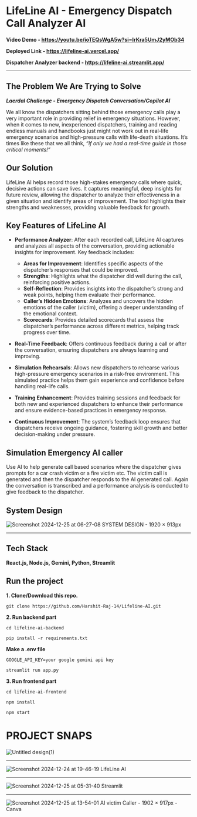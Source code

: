 # LifeLine AI - Emergency Dispatch Call Analyzer AI

**Video Demo  - https://youtu.be/ioTEQsWgA5w?si=IrKra5UmJ2yMOb34**

**Deployed Link - https://lifeline-ai.vercel.app/**

**Dispatcher Analyzer backend - https://lifeline-ai.streamlit.app/**

<hr>

## The Problem We Are Trying to Solve
**_Laerdal Challenge - Emergency Dispatch Conversation/Copilot Al_**

We all know the dispatchers sitting behind those emergency calls play a very important role in providing relief in emergency situations. However, when it comes to new, inexperienced dispatchers, training and reading endless manuals and handbooks just might not work out in real-life emergency scenarios and high-pressure calls with life-death situations. It’s times like these that we all think, *“If only we had a real-time guide in those critical moments!”*

## Our Solution

LifeLine AI helps record those high-stakes emergency calls where quick, decisive actions can save lives. It captures meaningful, deep insights for future review, allowing the dispatcher to analyze their effectiveness in a given situation and identify areas of improvement. The tool highlights their strengths and weaknesses, providing valuable feedback for growth.


## Key Features of LifeLine AI

- **Performance Analyzer**: After each recorded call, LifeLine AI captures and analyzes all aspects of the conversation, providing actionable insights for improvement. Key feedback includes:
  - **Areas for Improvement**: Identifies specific aspects of the dispatcher’s responses that could be improved.
  - **Strengths**: Highlights what the dispatcher did well during the call, reinforcing positive actions.
  - **Self-Reflection**: Provides insights into the dispatcher’s strong and weak points, helping them evaluate their performance.
  - **Caller’s Hidden Emotions**: Analyzes and uncovers the hidden emotions of the caller (victim), offering a deeper understanding of the emotional context.
  - **Scorecards**: Provides detailed scorecards that assess the dispatcher’s performance across different metrics, helping track progress over time.

- **Real-Time Feedback**: Offers continuous feedback during a call or after the conversation, ensuring dispatchers are always learning and improving.

- **Simulation Rehearsals**: Allows new dispatchers to rehearse various high-pressure emergency scenarios in a risk-free environment. This simulated practice helps them gain experience and confidence before handling real-life calls.

- **Training Enhancement**: Provides training sessions and feedback for both new and experienced dispatchers to enhance their performance and ensure evidence-based practices in emergency response.

- **Continuous Improvement**: The system’s feedback loop ensures that dispatchers receive ongoing guidance, fostering skill growth and better decision-making under pressure.

## Simulation Emergency AI caller
Use AI to help generate call based scenarios where the dispatcher gives prompts for a car crash victim or a fire victim etc. The victim call is generated and then the dispatcher responds to the AI generated call. Again the conversation is transcribed and a performance analysis is conducted to give feedback to the dispatcher.

## System Design
![Screenshot 2024-12-25 at 06-27-08 SYSTEM DESIGN - 1920 × 913px](https://github.com/user-attachments/assets/9bc3018a-e864-4f23-8aba-05990bdaab06)

<hr>

## Tech Stack
**React.js, Node.js, Gemini, Python, Streamlit**

## Run the project
**1. Clone/Download this repo.**
```
git clone https://github.com/Harshit-Raj-14/Lifeline-AI.git
```

**2. Run backend part**
```
cd lifeline-ai-backend
```

```
pip install -r requirements.txt
```

**Make a .env file**
```
GOOGLE_API_KEY=your google gemini api key
```

```
streamlit run app.py
```

**3. Run frontend part**
```
cd lifeline-ai-frontend
```
```
npm install
```
```
npm start
```

# PROJECT SNAPS
![Untitled design(1)](https://github.com/user-attachments/assets/ed2be2f7-93cd-425d-b76e-a4685ff1ed3d)

<hr>

![Screenshot 2024-12-24 at 19-46-19 LifeLine AI](https://github.com/user-attachments/assets/139aab53-4894-4f1b-8867-88500553d965)

<hr>

![Screenshot 2024-12-25 at 05-31-40 Streamlit](https://github.com/user-attachments/assets/c8e66063-9759-4e15-b34b-3ee39ce089a2)

<hr>

![Screenshot 2024-12-25 at 13-54-01 AI victim Caller - 1902 × 917px - Canva](https://github.com/user-attachments/assets/a7681053-addb-443a-8f77-0c1483e093f4)


